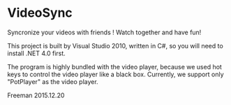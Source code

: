 # VideoSync
Syncronize your videos with friends ! Watch together and have fun!

This project is built by Visual Studio 2010, written in C#,
so you will need to install .NET 4.0 first.

The program is highly bundled with the video player,
because we used hot keys to control the video player like a black box.
Currently, we support only "PotPlayer" as the video player.

Freeman 2015.12.20
